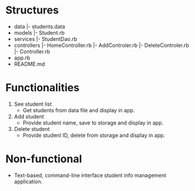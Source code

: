 # Structures
- data
|- students.data
- models
|- Student.rb
- services
|- StudentDao.rb
- controllers
|- HomeController.rb
|- AddControler.rb
|- DeleteControler.rb
|- Controller.rb
- app.rb
- README.md

# Functionalities
1. See student list
    - Get students from data file and display in app.
2. Add student
    - Provide student name, save to storage and display in app.
3. Delete student
    - Provide student ID, delete from storage and display in app.
# Non-functional
- Text-based, command-line interface student info management application.

